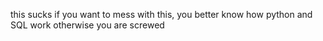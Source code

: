 this sucks
if you want to mess with this, you better know how python and SQL work
otherwise you are screwed
